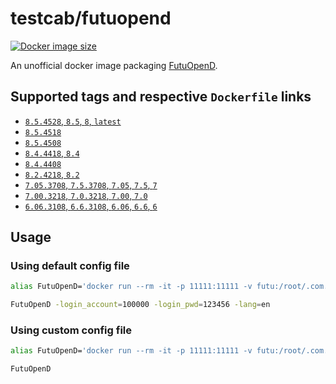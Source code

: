 # testcab/futuopend

[![Docker image size](https://badgen.net/docker/size/testcab/futuopend)](https://hub.docker.com/r/testcab/futuopend)

An unofficial docker image packaging [FutuOpenD](https://www.futunn.com/download/OpenAPI).


## Supported tags and respective `Dockerfile` links

* [`8.5.4528`, `8.5`, `8`, `latest`](https://github.com/testcab/docker-futuopend/blob/8.5.4528/Dockerfile)
* [`8.5.4518`](https://github.com/testcab/docker-futuopend/blob/8.5.4518/Dockerfile)
* [`8.5.4508`](https://github.com/testcab/docker-futuopend/blob/8.5.4508/Dockerfile)
* [`8.4.4418`, `8.4`](https://github.com/testcab/docker-futuopend/blob/8.4/Dockerfile)
* [`8.4.4408`](https://github.com/testcab/docker-futuopend/blob/8.4.4408/Dockerfile)
* [`8.2.4218`, `8.2`](https://github.com/testcab/docker-futuopend/blob/8.2/Dockerfile)
* [`7.05.3708`, `7.5.3708`, `7.05`, `7.5`, `7`](https://github.com/testcab/docker-futuopend/blob/7.05/Dockerfile)
* [`7.00.3218`, `7.0.3218`, `7.00`, `7.0`](https://github.com/testcab/docker-futuopend/blob/7.00/Dockerfile)
* [`6.06.3108`, `6.6.3108`, `6.06`, `6.6`, `6`](https://github.com/testcab/docker-futuopend/blob/6/Dockerfile)


## Usage

### Using default config file

```sh
alias FutuOpenD='docker run --rm -it -p 11111:11111 -v futu:/root/.com.futunn.FutuOpenD testcab/futuopend'

FutuOpenD -login_account=100000 -login_pwd=123456 -lang=en
```

### Using custom config file

```sh
alias FutuOpenD='docker run --rm -it -p 11111:11111 -v futu:/root/.com.futunn.FutuOpenD -v "$(PWD)"/FutuOpenD.xml:/opt/FutuOpenD/FutuOpenD.xml testcab/futuopend'

FutuOpenD
```
